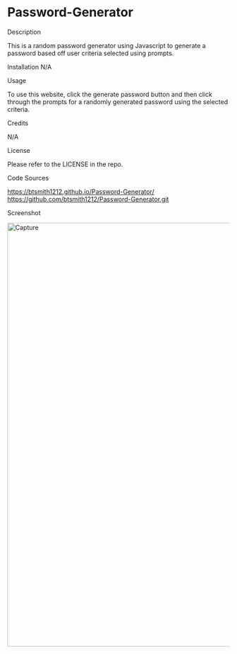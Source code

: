 # Password-Generator
Description

This is a random password generator using Javascript to generate a password based off user criteria selected using prompts.

Installation
N/A

Usage

To use this website, click the generate password button and then click through the prompts for a randomly generated password using the selected criteria.

Credits

N/A

License

Please refer to the LICENSE in the repo.

Code Sources

https://btsmith1212.github.io/Password-Generator/
https://github.com/btsmith1212/Password-Generator.git


Screenshot

<img width="958" alt="Capture" src="https://github.com/btsmith1212/Password-Generator/assets/135077506/f15c0b0a-a9c1-4cc3-b1e3-6a3a082ac112">
